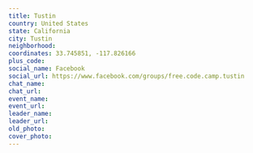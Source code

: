 ```yaml
---
title: Tustin
country: United States
state: California
city: Tustin
neighborhood: 
coordinates: 33.745851, -117.826166
plus_code:
social_name: Facebook
social_url: https://www.facebook.com/groups/free.code.camp.tustin
chat_name:
chat_url:
event_name:
event_url:
leader_name:
leader_url:
old_photo: 
cover_photo:
---
```

